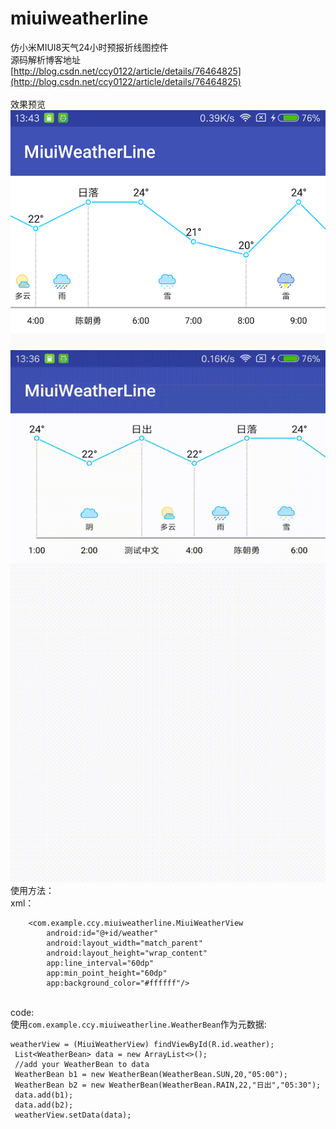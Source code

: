 # miuiweatherline
仿小米MIUI8天气24小时预报折线图控件
<br/>源码解析博客地址<br/>
[http://blog.csdn.net/ccy0122/article/details/76464825](http://blog.csdn.net/ccy0122/article/details/76464825)<br/>
<br/>效果预览<br/>
![image1](https://github.com/CCY0122/miuiweatherline/blob/master/someImages/complete1.png)
![image2](https://github.com/CCY0122/miuiweatherline/blob/master/someImages/weatherGif%20_1.gif)
<br/>使用方法：<br/>
xml：<br/>
```
    <com.example.ccy.miuiweatherline.MiuiWeatherView
        android:id="@+id/weather"
        android:layout_width="match_parent"
        android:layout_height="wrap_content"
        app:line_interval="60dp"
        app:min_point_height="60dp"
        app:background_color="#ffffff"/>
```
<br/>code:<br/>
使用`com.example.ccy.miuiweatherline.WeatherBean`作为元数据:<br/>
 ```
 weatherView = (MiuiWeatherView) findViewById(R.id.weather);
  List<WeatherBean> data = new ArrayList<>();
  //add your WeatherBean to data
  WeatherBean b1 = new WeatherBean(WeatherBean.SUN,20,"05:00");
  WeatherBean b2 = new WeatherBean(WeatherBean.RAIN,22,"日出","05:30");
  data.add(b1);
  data.add(b2);
  weatherView.setData(data);
  ```



